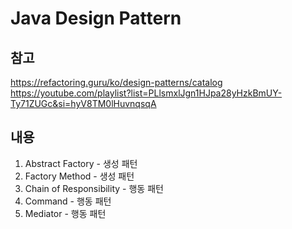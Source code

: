 # Java Design Pattern
## 참고
https://refactoring.guru/ko/design-patterns/catalog  
https://youtube.com/playlist?list=PLlsmxlJgn1HJpa28yHzkBmUY-Ty71ZUGc&si=hyV8TM0lHuvnqsqA
## 내용
1. Abstract Factory - 생성 패턴
2. Factory Method - 생성 패턴
3. Chain of Responsibility - 행동 패턴
4. Command - 행동 패턴
5. Mediator - 행동 패턴
